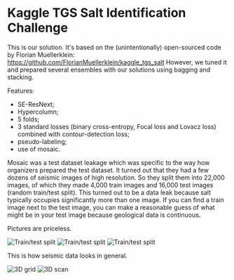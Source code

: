 # Kaggle TGS Salt Identification Challenge
This is our solution. It's based on the (unintentionally) open-sourced code by Florian Muellerklein: https://github.com/FlorianMuellerklein/kaggle_tgs_salt However, we tuned it and prepared several ensembles with our solutions using bagging and stacking.

Features:
* SE-ResNext;
* Hypercolumn;
* 5 folds;
* 3 standard losses (binary cross-entropy, Focal loss and Lovacz loss) combined with contour-detection loss;
* pseudo-labeling;
* use of mosaic.

Mosaic was a test dataset leakage which was specific to the way how organizers prepared the test dataset. It turned out that they had a few dozens of seismic images of high resolution. So they split them into 22,000 images, of which they made 4,000 train images and 16,000 test images (random train/test split). This turned out to be a data leak because salt typically occupies significantly more than one image. If you can find a train image next to the test image, you can make a reasonable guess of what might be in your test image because geological data is continuous.

Pictures are priceless.

![Train/test split](https://i.imgur.com/1KWGDcE.png)
![Train/test split](https://i.imgur.com/cWu99Gw.png)
![Train/test split](https://i.imgur.com/t0KNVZE.png)

This is how seismic data looks in general.

![3D grid](https://encrypted-tbn0.gstatic.com/images?q=tbn:ANd9GcS2boc_onDAmZ3GgHI3sTCDx3aBWBcS7KAAhmYJ519OpnnJ67nw)
![3D scan](http://ahay.org/RSF/book/tccs/fpwd/teapot/Fig/cuber.png)
